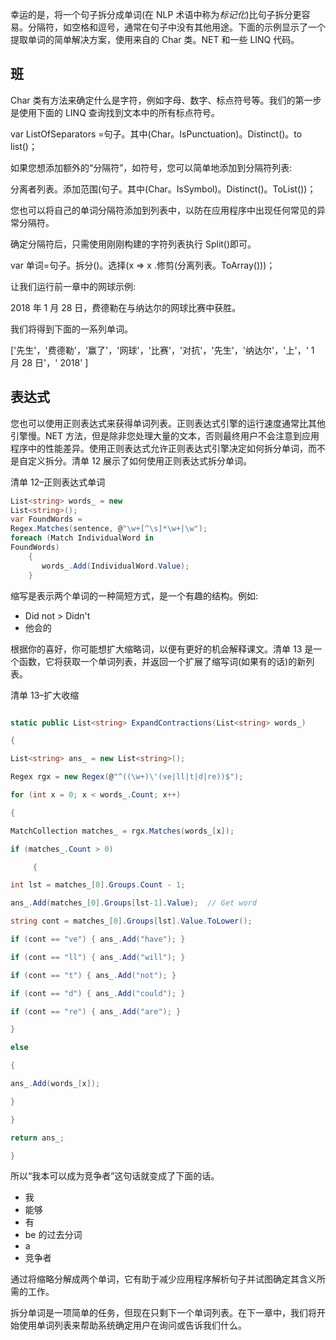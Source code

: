 幸运的是，将一个句子拆分成单词(在 NLP 术语中称为*标记化*)比句子拆分更容易。分隔符，如空格和逗号，通常在句子中没有其他用途。下面的示例显示了一个提取单词的简单解决方案，使用来自的 Char 类。NET 和一些 LINQ 代码。

## 班

Char 类有方法来确定什么是字符，例如字母、数字、标点符号等。我们的第一步是使用下面的 LINQ 查询找到文本中的所有标点符号。

var ListOfSeparators =句子。其中(Char。IsPunctuation)。Distinct()。to list()；

如果您想添加额外的“分隔符”，如符号，您可以简单地添加到分隔符列表:

分离者列表。添加范围(句子。其中(Char。IsSymbol)。Distinct()。ToList())；

您也可以将自己的单词分隔符添加到列表中，以防在应用程序中出现任何常见的异常分隔符。

确定分隔符后，只需使用刚刚构建的字符列表执行 Split()即可。

var 单词=句子。拆分()。选择(x => x .修剪(分离列表。ToArray()))；

让我们运行前一章中的网球示例:

2018 年 1 月 28 日，费德勒在与纳达尔的网球比赛中获胜。

我们将得到下面的一系列单词。

['先生'，'费德勒'，'赢了'，'网球'，'比赛'，'对抗'，'先生'，'纳达尔'，'上'，' 1 月 28 日'，' 2018' ]

## 表达式

您也可以使用正则表达式来获得单词列表。正则表达式引擎的运行速度通常比其他引擎慢。NET 方法，但是除非您处理大量的文本，否则最终用户不会注意到应用程序中的性能差异。使用正则表达式允许正则表达式引擎决定如何拆分单词，而不是自定义拆分。清单 12 展示了如何使用正则表达式拆分单词。

清单 12–正则表达式单词

```cs
List<string> words_ = new
List<string>();
var FoundWords =
Regex.Matches(sentence, @"\w+[^\s]*\w+|\w");
foreach (Match IndividualWord in
FoundWords)
    {
       words_.Add(IndividualWord.Value);
    }

```

缩写是表示两个单词的一种简短方式，是一个有趣的结构。例如:

*   Did not > Didn't
*   他会的

根据你的喜好，你可能想扩大缩略词，以便有更好的机会解释课文。清单 13 是一个函数，它将获取一个单词列表，并返回一个扩展了缩写词(如果有的话)的新列表。

清单 13–扩大收缩

```cs

static public List<string> ExpandContractions(List<string> words_)

{

List<string> ans_ = new List<string>();

Regex rgx = new Regex(@"^((\w+)\'(ve|ll|t|d|re))$");

for (int x = 0; x < words_.Count; x++)

{

MatchCollection matches_ = rgx.Matches(words_[x]);

if (matches_.Count > 0)

     {

int lst = matches_[0].Groups.Count - 1;

ans_.Add(matches_[0].Groups[lst-1].Value);  // Get word

string cont = matches_[0].Groups[lst].Value.ToLower();

if (cont == "ve") { ans_.Add("have"); }

if (cont == "ll") { ans_.Add("will"); }

if (cont == "t") { ans_.Add("not"); }

if (cont == "d") { ans_.Add("could"); }

if (cont == "re") { ans_.Add("are"); }

}

else

{

ans_.Add(words_[x]);

}

}

return ans_;

}

```

所以“我本可以成为竞争者”这句话就变成了下面的话。

*   我
*   能够
*   有
*   be 的过去分词
*   a
*   竞争者

通过将缩略分解成两个单词，它有助于减少应用程序解析句子并试图确定其含义所需的工作。

拆分单词是一项简单的任务，但现在只剩下一个单词列表。在下一章中，我们将开始使用单词列表来帮助系统确定用户在询问或告诉我们什么。
